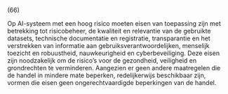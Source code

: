 (66)

Op AI-systeem met een hoog risico moeten eisen van toepassing zijn met betrekking tot risicobeheer, de kwaliteit en relevantie van de gebruikte datasets, technische documentatie en registratie, transparantie en het verstrekken van informatie aan gebruiksverantwoordelijken, menselijk toezicht en robuustheid, nauwkeurigheid en cyberbeveiliging. Deze eisen zijn noodzakelijk om de risico’s voor de gezondheid, veiligheid en grondrechten te verminderen. Aangezien er geen andere maatregelen die de handel in mindere mate beperken, redelijkerwijs beschikbaar zijn, vormen die eisen geen ongerechtvaardigde beperkingen van de handel.
